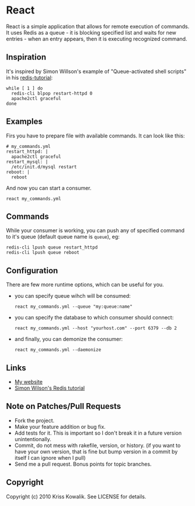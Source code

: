 # React

React is a simple application that allows for remote execution of commands.
It uses Redis as a queue - it is blocking specified list and waits for new 
entries - when an entry appears, then it is executing recognized command.

## Inspiration

It's inspired by Simon Willson's example of "Queue-activated shell scripts"
in his [redis-tutorial](http://simonwillison.net/static/2010/redis-tutorial/):

    while [ 1 ] do
      redis-cli blpop restart-httpd 0
      apache2ctl graceful
    done

## Examples

Firs you have to prepare file with available commands. It can look like this: 

    # my_commands.yml
    restart_httpd: |
      apache2ctl graceful
    restart_mysql: |
      /etc/init.d/mysql restart
    reboot: |
      reboot
   
And now you can start a consumer. 

    react my_commands.yml

## Commands

While your consumer is working, you can push any of specified command to it's 
queue (default queue name is `queue`), eg:

    redis-cli lpush queue restart_httpd
    redis-cli lpush queue reboot

## Configuration
  
There are few more runtime options, which can be useful for you. 

* you can specify queue wihch will be consumed:

      react my_commands.yml --queue "my:queue:name"

* you can specify the database to which consumer should connect:

      react my_commands.yml --host "yourhost.com" --port 6379 --db 2

* and finally, you can demonize the consumer:

      react my_commands.yml --daemonize

## Links

* [My website](http://nu7hatch.com/)
* [Simon Wilson's Redis tutorial](http://simonwillison.net/static/2010/redis-tutorial/)

## Note on Patches/Pull Requests
 
* Fork the project.
* Make your feature addition or bug fix.
* Add tests for it. This is important so I don't break it in a
  future version unintentionally.
* Commit, do not mess with rakefile, version, or history.
  (if you want to have your own version, that is fine but bump version in a commit by itself I can ignore when I pull)
* Send me a pull request. Bonus points for topic branches.

## Copyright

Copyright (c) 2010 Kriss Kowalik. See LICENSE for details.    
